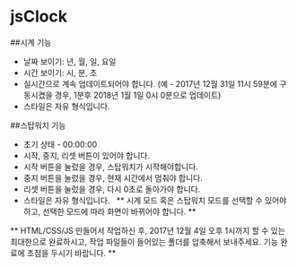 # jsClock
##시계 기능
 
* 날짜 보이기: 년, 월, 일, 요일
* 시간 보이기: 시, 분, 초
* 실시간으로 계속 업데이트되어야 합니다. (예 - 2017년 12월 31일 11시 59분에 구동시켰을 경우, 1분후 2018년 1월 1일 0시 0분으로 업데이트)
* 스타일은 자유 형식입니다.
 

##스탑워치 기능
 
* 초기 상태 - 00:00:00
* 시작, 중지, 리셋 버튼이 있어야 합니다.
* 시작 버튼을 눌렀을 경우, 스탑워치가 시작해야합니다.
* 중지 버튼을 눌렀을 경우, 현재 시간에서 멈춰야 합니다.
* 리셋 버튼을 눌렀을 경우, 다시 0초로 돌아가야 합니다.
* 스타일은 자유 형식입니다.
 
** 시계 모드 혹은 스탑워치 모드를 선택할 수 있어야 하고, 선택한 모드에 따라 화면이 바뀌어야 합니다. **

** HTML/CSS/JS 만들어서 작업하신 후, 2017년 12월 4일 오후 1시까지 할 수 있는 최대한으로 완료하시고, 작업 파일들이 들어있는 폴더를 압축해서 보내주세요. 기능 완료에 초점을 두시기 바랍니다. **